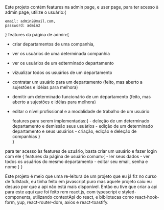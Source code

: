 Este projeto contém features na admin page, e user page, para ter acesso à admin page, utilize o usuário:{

    email: admin2@mail.com,
    password: admin2
}
 features da página de admin:{ 

 - criar departamentos de uma companhia,
 - ver os usuários de uma determinada companhia
 - ver os usuários de um edterminado departamento
 - vizualizar todos os usuários de um departamento
 - contratar um usuário para um departamento (feito, mas aberto a sujestões e idéias para melhora)
 - demitir um determinado funcionário de um departamento (feito, mas aberto a sujestões e idéias para melhora)
 - editar o nível profissional e a modalidade de trabalho de um usuário

    features para serem implementadas:{
        - deleção de um determinado departamento e demissão seus usuários
        - edição de um determinado departamento e seus usuários
        - criação, edição e deleção de companhias
    }  
 }



para ter acesso às features de uzuário, basta criar um usuário e fazer login com ele {
    features da página de usuário comum:{
        - ler seus dados
        - ver todos os usuários do mesmo departamento
        - editar seu email, senha e nome
    }
}

Este projeto é meio que uma re-leitura de um projeto que eu já fiz no curso de fullstack, eu tinha feito em javascript puro mas aquele projeto caiu eu desuso por que a api não está mais disponível. Então eu tive que criar a api para este aqui que foi feito rem react.js, com typescript e styled-components, utilizando contextApi do react, e bibliotecas como react-hook-form, yup, react-router-dom, axios e react-toastify.